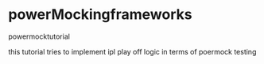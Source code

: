 # powerMockingframeworks
powermocktutorial


this tutorial tries to implement ipl play off logic in terms of poermock testing
